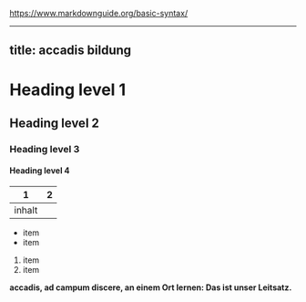 https://www.markdownguide.org/basic-syntax/

---
title: accadis bildung
---



# Heading level 1
## Heading level 2
### Heading level 3
#### Heading level 4


|1|2|
|---|---|
|inhalt| |

* item
* item

1. item
2. item


**accadis, ad campum discere, an einem Ort lernen: Das ist unser Leitsatz.**




